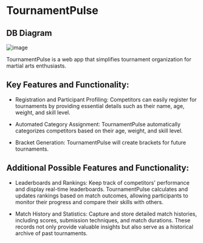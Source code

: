 # TournamentPulse
## DB Diagram
![image](https://github.com/VladyslavTrach/TournamentPulse/assets/99955062/292f06f5-1c8a-4828-8969-5892ffb8306a)

TournamentPulse is a web app that simplifies tournament organization for martial arts enthusiasts.
## Key Features and Functionality:
- Registration and Participant Profiling:
Competitors can easily register for tournaments by providing essential details such as their name, age, weight, and skill level.

- Automated Category Assignment:
TournamentPulse automatically categorizes competitors based on their age, weight, and skill level.

- Bracket Generation:
TournamentPulse will create brackets for future tournaments.

## Additional Possible Features and Functionality:
- Leaderboards and Rankings:
Keep track of competitors' performance and display real-time leaderboards. TournamentPulse calculates and updates rankings based on match outcomes, allowing participants to monitor their progress and compare their skills with others.

- Match History and Statistics:
Capture and store detailed match histories, including scores, submission techniques, and match durations. These records not only provide valuable insights but also serve as a historical archive of past tournaments.
